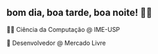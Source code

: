 ## bom dia, boa tarde, boa noite! 👨‍💻

👨‍🎓 Ciência da Computação @ IME-USP

🏢 Desenvolvedor @ Mercado Livre


